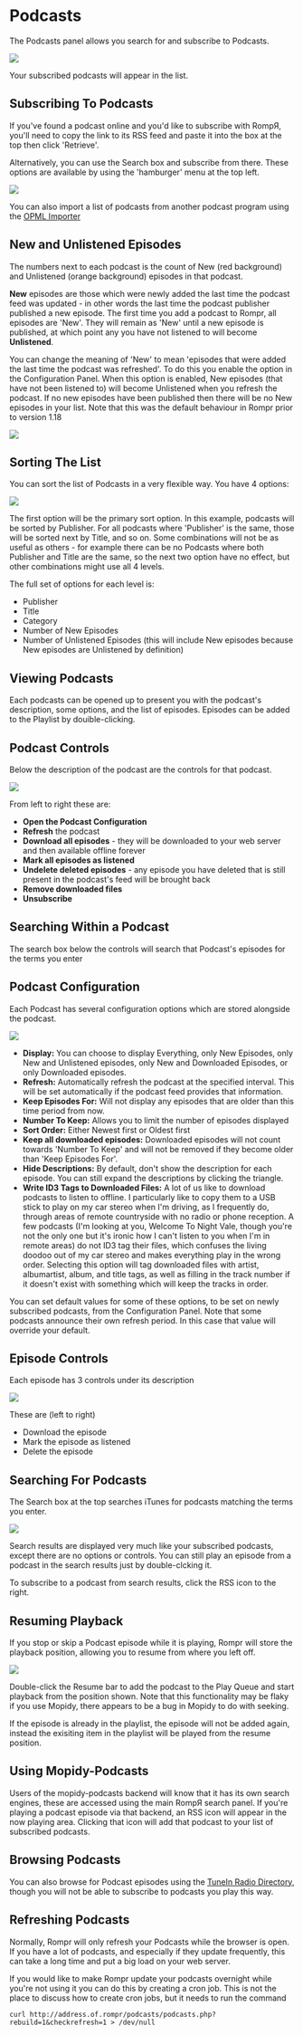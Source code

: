 # Podcasts

The Podcasts panel allows you search for and subscribe to Podcasts.

![](images/podcasts1.png)

Your subscribed podcasts will appear in the list.

## Subscribing To Podcasts

If you've found a podcast online and you'd like to subscribe with RompЯ, you'll need to copy the link to its RSS feed and paste it into the box at the top then click 'Retrieve'.

Alternatively, you can use the Search box and subscribe from there. These options are available by using the 'hamburger' menu at the top left.

![](images/podcasts5.png)

You can also import a list of podcasts from another podcast program using the [OPML Importer](/RompR/OPML-Importer)

## New and Unlistened Episodes

The numbers next to each podcast is the count of New (red background) and Unlistened (orange background) episodes in that podcast.

**New** episodes are those which were newly added the last time the podcast feed was updated - in other words the last time the podcast publisher published a new episode.  The first time you add a podcast to Rompr, all episodes are 'New'. They will remain as 'New' until a new episode is published, at which point any you have not listened to will become **Unlistened**.

You can change the meaning of 'New' to mean 'episodes that were added the last time the podcast was refreshed'. To do this you enable the option in the Configuration Panel. When this option is enabled, New episodes (that have not been listened to) will become Unlistened when you refresh the podcast. If no new episodes have been published then there will be no New episodes in your list. Note that this was the default behaviour in Rompr prior to version 1.18

![](images/podcast6.png)

## Sorting The List

You can sort the list of Podcasts in a very flexible way. You have 4 options:

![](images/podcastsort.png)

The first option will be the primary sort option. In this example, podcasts will be sorted by Publisher. For all podcasts where 'Publisher' is the same, those will be sorted next by Title, and so on. Some combinations will not be as useful as others - for example there can be no Podcasts where both Publisher and Title are the same, so the next two option have no effect, but other combinations might use all 4 levels.

The full set of options for each level is:

* Publisher
* Title
* Category
* Number of New Episodes
* Number of Unlistened Episodes (this will include New episodes because New episodes are Unlistened by definition)

## Viewing Podcasts

Each podcasts can be opened up to present you with the podcast's description, some options, and the list of episodes. Episodes can be added to the Playlist by douible-clicking.

## Podcast Controls

Below the description of the podcast are the controls for that podcast.

![](images/podcastcontrols.png)

From left to right these are:
* **Open the Podcast Configuration**
* **Refresh** the podcast
* **Download all episodes** - they will be downloaded to your web server and then available offline forever
* **Mark all episodes as listened**
* **Undelete deleted episodes** - any episode you have deleted that is still present in the podcast's feed will be brought back
* **Remove downloaded files**
* **Unsubscribe**

## Searching Within a Podcast

The search box below the controls will search that Podcast's episodes for the terms you enter

## Podcast Configuration

Each Podcast has several configuration options which are stored alongside the podcast.

![](images/podcasts6.png)

* **Display:** You can choose to display Everything, only New Episodes, only New and Unlistened episodes, only New and Downloaded Episodes, or only Downloaded episodes.
* **Refresh:** Automatically refresh the podcast at the specified interval. This will be set automatically if the podcast feed provides that information.
* **Keep Episodes For:** Will not display any episodes that are older than this time period from now.
* **Number To Keep:** Allows you to limit the number of episodes displayed
* **Sort Order:** Either Newest first or Oldest first
* **Keep all downloaded episodes:** Downloaded episodes will not count towards 'Number To Keep' and will not be removed if they become older than 'Keep Episodes For'.
* **Hide Descriptions:** By default, don't show the description for each episode. You can still expand the descriptions by clicking the triangle.
* **Write ID3 Tags to Downloaded Files:** A lot of us like to download podcasts to listen to offline. I particularly like to copy them to a USB stick to play on my car stereo when I'm driving, as I frequently do, through areas of remote countryside with no radio or phone reception. A few podcasts (I'm looking at you, Welcome To Night Vale, though you're not the only one but it's ironic how I can't listen to you when I'm in remote areas) do not ID3 tag their files, which confuses the living doodoo out of my car stereo and makes everything play in the wrong order. Selecting this option will tag downloaded files with artist, albumartist, album, and title tags, as well as filling in the track number if it doesn't exist with something which will keep the tracks in order.

You can set default values for some of these options, to be set on newly subscribed podcasts, from the Configuration Panel. Note that some podcasts announce their own refresh period. In this case that value will override your default.

## Episode Controls

Each episode has 3 controls under its description

![](images/podcasts3.png)

These are (left to right)
* Download the episode
* Mark the episode as listened
* Delete the episode

## Searching For Podcasts

The Search box at the top searches iTunes for podcasts matching the terms you enter.

![](images/podcasts4.png)

Search results are displayed very much like your subscribed podcasts, except there are no options or controls. You can still play an episode from a podcast in the search results just by double-clcking it.

To subscribe to a podcast from search results, click the RSS icon to the right.

## Resuming Playback

If you stop or skip a Podcast episode while it is playing, Rompr will store the playback position, allowing you to resume from where you left off.

![](images/podresume.png)

Double-click the Resume bar to add the podcast to the Play Queue and start playback from the position shown. Note that this functionality may be flaky if you use Mopidy, there appears to be a bug in Mopidy to do with seeking.

If the episode is already in the playlist, the episode will not be added again, instead the exisiting item in the playlist will be played from the resume position.

## Using Mopidy-Podcasts

Users of the mopidy-podcasts backend will know that it has its own search engines, these are accessed using the main RompЯ search panel. If you're playing a podcast episode via that backend, an RSS icon will appear in the now playing area. Clicking that icon will add that podcast to your list of subscribed podcasts.

## Browsing Podcasts

You can also browse for Podcast episodes using the [TuneIn Radio Directory](/RompR/Internet-Radio), though you will not be able to subscribe to podcasts you play this way.

## Refreshing Podcasts

Normally, Rompr will only refresh your Podcasts while the browser is open. If you have a lot of podcasts, and especially if they update frequently, this can take a long time and put a big load on your web server.

If you would like to make Rompr update your podcasts overnight while you're not using it you can do this by creating a cron job. This is not the place to discuss how to create cron jobs, but it needs to run the command

    curl http://address.of.rompr/podcasts/podcasts.php?rebuild=1&checkrefresh=1 > /dev/null


